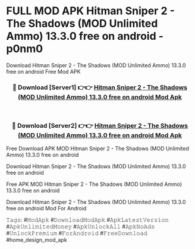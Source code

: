 # FULL MOD APK Hitman Sniper 2 - The Shadows (MOD Unlimited Ammo) 13.3.0 free on android - p0nm0
Download Hitman Sniper 2 - The Shadows (MOD Unlimited Ammo) 13.3.0 free on android Free Mod APK

<div align="center">
<h3>🔴 Download [Server1] 👉👉 <a href="https://apk-comot.site?title=Hitman_Sniper_2_-_The_Shadows_(MOD_Unlimited_Ammo)_13.3.0_free_on_android">Hitman Sniper 2 - The Shadows (MOD Unlimited Ammo) 13.3.0 free on android Mod Apk</a></h3><br>

<h3>🔴 Download [Server2] 👉👉 <a href="https://apk-comot.site?title=Hitman_Sniper_2_-_The_Shadows_(MOD_Unlimited_Ammo)_13.3.0_free_on_android">Hitman Sniper 2 - The Shadows (MOD Unlimited Ammo) 13.3.0 free on android Mod Apk</a></h3>
</div>


Free Download APK MOD Hitman Sniper 2 - The Shadows (MOD Unlimited Ammo) 13.3.0 free on android

Download Hitman Sniper 2 - The Shadows (MOD Unlimited Ammo) 13.3.0 free on android 

Free APK MOD Hitman Sniper 2 - The Shadows (MOD Unlimited Ammo) 13.3.0 free on android 

Download Hitman Sniper 2 - The Shadows (MOD Unlimited Ammo) 13.3.0 free on android Mod For Android

𝚃𝚊𝚐𝚜: #𝙼𝚘𝚍𝙰𝚙𝚔 #𝙳𝚘𝚠𝚗𝚕𝚘𝚊𝚍𝙼𝚘𝚍𝙰𝚙𝚔 #𝙰𝚙𝚔𝙻𝚊𝚝𝚎𝚜𝚝𝚅𝚎𝚛𝚜𝚒𝚘𝚗 #𝙰𝚙𝚔𝚄𝚗𝚕𝚒𝚖𝚒𝚝𝚎𝚍𝙼𝚘𝚗𝚎𝚢 #𝙰𝚙𝚔𝚄𝚗𝚕𝚘𝚌𝚔𝙰𝚕𝚕 #𝙰𝚙𝚔𝙽𝚘𝙰𝚍𝚜 #𝚄𝚗𝚕𝚘𝚌𝚔𝙿𝚛𝚎𝚖𝚒𝚞𝚖 #𝙵𝚘𝚛𝙰𝚗𝚍𝚛𝚘𝚒𝚍 #𝙵𝚛𝚎𝚎𝙳𝚘𝚠𝚗𝚕𝚘𝚊𝚍 #home_design_mod_apk